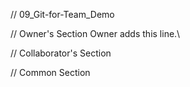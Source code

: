 // 09_Git-for-Team_Demo

// Owner's Section
Owner adds this line.\

// Collaborator's Section



// Common Section



